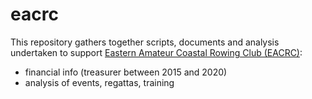 # eacrc

This repository gathers together scripts, documents and analysis undertaken to support [Eastern Amateur Coastal Rowing Club (EACRC)](https://eacrc.wordpress.com/):
* financial info (treasurer between 2015 and 2020)
* analysis of events, regattas, training


